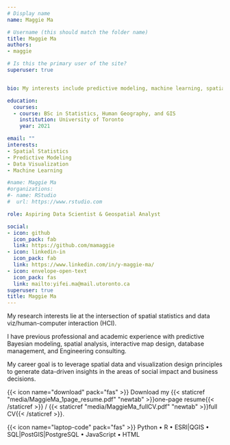 ```yaml
---
# Display name
name: Maggie Ma

# Username (this should match the folder name)
title: Maggie Ma
authors:
- maggie

# Is this the primary user of the site?
superuser: true


bio: My interests include predictive modeling, machine learning, spatial statistics, and data visualization.

education:
  courses:
  - course: BSc in Statistics, Human Geography, and GIS
    institution: University of Toronto
    year: 2021

email: ""
interests:
- Spatial Statistics
- Predictive Modeling
- Data Visualization
- Machine Learning

#name: Maggie Ma
#organizations:
#- name: RStudio
#  url: https://www.rstudio.com

role: Aspiring Data Scientist & Geospatial Analyst

social:
- icon: github
  icon_pack: fab
  link: https://github.com/mamaggie
- icon: linkedin-in
  icon_pack: fab
  link: https://www.linkedin.com/in/y-maggie-ma/
- icon: envelope-open-text
  icon_pack: fas
  link: mailto:yifei.ma@mail.utoronto.ca
superuser: true
title: Maggie Ma
---
```


<!-- I am graduating from the University of Toronto this May with two majors in Statistics and Human Geography, and a minor in Geographic Information System (GIS).    -->

My research interests lie at the intersection of spatial statistics and data viz/human-computer interaction (HCI).  

I have previous professional and academic experience with predictive Bayesian modeling, spatial analysis, interactive map design, database management, and Engineering consulting.   

My career goal is to leverage spatial data and visualization design principles to generate data-driven insights in the areas of social impact and business decisions.  

{{< icon name="download" pack="fas" >}} Download my {{< staticref "media/MaggieMa_1page_resume.pdf" "newtab" >}}one-page resume{{< /staticref >}} / {{< staticref "media/MaggieMa_fullCV.pdf" "newtab" >}}full CV{{< /staticref >}}.  

{{< icon name="laptop-code" pack="fas" >}} Python • R • ESRI|QGIS • SQL|PostGIS|PostgreSQL • JavaScript • HTML
